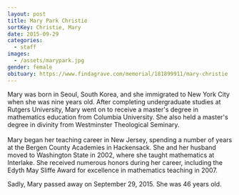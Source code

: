 ```yaml
---
layout: post
title: Mary Park Christie
sortKey: Christie, Mary
date: 2015-09-29
categories:
  - staff
images:
  - /assets/marypark.jpg
gender: female
obituary: https://www.findagrave.com/memorial/181899911/mary-christie
---
```

Mary was born in Seoul, South Korea, and she immigrated to New York City when she was nine years old. After completing undergraduate studies at Rutgers University, Mary went on to receive a master's degree in mathematics education from Columbia University. She also held a master's degree in divinity from Westminster Theological Seminary.\
\
Mary began her teaching career in New Jersey, spending a number of years at the Bergen County Academies in Hackensack. She and her husband moved to Washington State in 2002, where she taught mathematics at Interlake. She received numerous honors during her career, including the Edyth May Sliffe Award for excellence in mathematics teaching in 2007.

Sadly, Mary passed away on September 29, 2015. She was 46 years old.